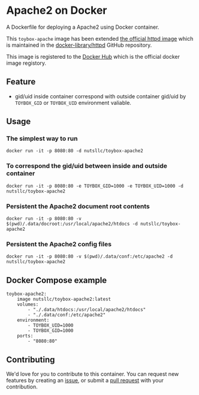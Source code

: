 # Apache2 on Docker

A Dockerfile for deploying a Apache2 using Docker container.

This ``toybox-apache`` image has been extended [the official httpd image](https://hub.docker.com/_/httpd/) which is maintained in the [docker-library/httpd](https://github.com/docker-library/httpd/tree/12bf8c8883340c98b3988a7bade8ef2d0d6dcf8a) GitHub repository.

This image is registered to the [Docker Hub](https://hub.docker.com/r/nutsllc/toybox-apache2/) which is the official docker image registory.

## Feature

* gid/uid inside container correspond with outside container gid/uid by ``TOYBOX_GID`` or ``TOYBOX_UID`` environment valiable.

## Usage

### The simplest way to run
``docker run -it -p 8080:80 -d nutsllc/toybox-apache2``

### To correspond the gid/uid between inside and outside container

``docker run -it -p 8080:80 -e TOYBOX_GID=1000 -e TOYBOX_UID=1000 -d nutsllc/toybox-apache2``

### Persistent the Apache2 document root contents

``docker run -it -p 8080:80 -v $(pwd)/.data/docroot:/usr/local/apache2/htdocs -d nutsllc/toybox-apache2``

### Persistent the Apache2 config files

``docker run -it -p 8080:80 -v $(pwd)/.data/conf:/etc/apache2 -d nutsllc/toybox-apache2``

## Docker Compose example
```
toybox-apache2:
	image nutsllc/toybox-apache2:latest
	volumes:
		- "./.data/htdocs:/usr/local/apache2/htdocs"
		- "./.data/conf:/etc/apache2"
	environment:
		- TOYBOX_UID=1000
		- TOYBOX_GID=1000
	ports:
		- "8080:80"
```

## Contributing

We'd love for you to contribute to this container. You can request new features by creating an [issue](https://github.com/nutsllc/toybox-apache2/issues), or submit a [pull request](https://github.com/nutsllc/toybox-apache2/pulls) with your contribution.